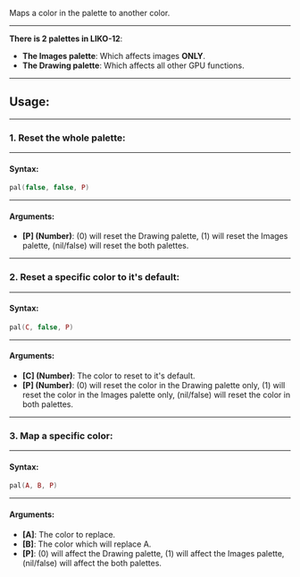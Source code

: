 Maps a color in the palette to another color.

---

**There is 2 palettes in LIKO-12**:

* **The Images palette**: Which affects images __ONLY__.
* **The Drawing palette**: Which affects all other GPU functions.

---

## Usage:

---

### 1. Reset the whole palette:

---

#### Syntax:
```lua
pal(false, false, P)
```

---

#### Arguments:

* **[P] (Number)**: (0) will reset the Drawing palette, (1) will reset the Images palette, (nil/false) will reset the both palettes.

---

### 2. Reset a specific color to it's default:

---

#### Syntax:
```lua
pal(C, false, P)
```

---

#### Arguments:

* **[C] (Number)**: The color to reset to it's default.
* **[P] (Number)**: (0) will reset the color in the Drawing palette only, (1) will reset the color in the Images palette only, (nil/false) will reset the color in both palettes.

---

### 3. Map a specific color:

---

#### Syntax:
```lua
pal(A, B, P)
```

---

#### Arguments:
* **[A]**: The color to replace.
* **[B]**: The color which will replace A.
* **[P]**: (0) will affect the Drawing palette, (1) will affect the Images palette, (nil/false) will affect the both palettes.